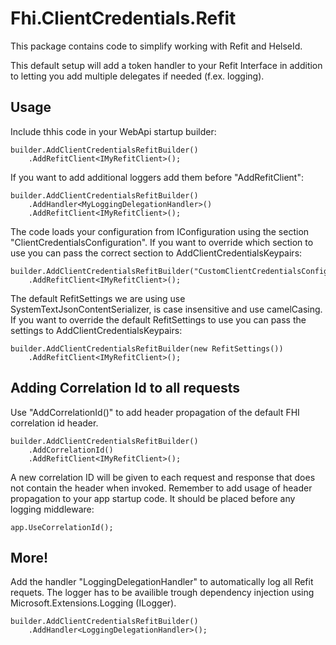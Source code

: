 ﻿# Fhi.ClientCredentials.Refit

This package contains code to simplify working with Refit and HelseId. 

This default setup will add a token handler to your Refit Interface in addition to letting you add multiple delegates if needed (f.ex. logging).

## Usage

Include thhis code in your WebApi startup builder:

```
builder.AddClientCredentialsRefitBuilder()
    .AddRefitClient<IMyRefitClient>();
```

If you want to add additional loggers add them before "AddRefitClient": 

```
builder.AddClientCredentialsRefitBuilder()
    .AddHandler<MyLoggingDelegationHandler>()
    .AddRefitClient<IMyRefitClient>();
```
The code loads your configuration from IConfiguration using the section "ClientCredentialsConfiguration".
If you want to override which section to use you can pass the correct section to AddClientCredentialsKeypairs:

```
builder.AddClientCredentialsRefitBuilder("CustomClientCredentialsConfiguration")
    .AddRefitClient<IMyRefitClient>();
```

The default RefitSettings we are using use SystemTextJsonContentSerializer, is case insensitive and use camelCasing.
If you want to override the default RefitSettings to use you can pass the settings to AddClientCredentialsKeypairs:

```
builder.AddClientCredentialsRefitBuilder(new RefitSettings())
    .AddRefitClient<IMyRefitClient>();
```

## Adding Correlation Id to all requests

Use "AddCorrelationId()" to add header propagation of the default FHI correlation id header. 

```
builder.AddClientCredentialsRefitBuilder()
    .AddCorrelationId()
    .AddRefitClient<IMyRefitClient>();
```

A new correlation ID will be given to each request and response that does not contain the header when invoked.
Remember to add usage of header propagation to your app startup code. It should be placed before any logging middleware:

```
app.UseCorrelationId();
```

## More!

Add the handler "LoggingDelegationHandler" to automatically log all Refit requets. The logger has to be availible trough dependency injection using Microsoft.Extensions.Logging (ILogger).

```
builder.AddClientCredentialsRefitBuilder()
    .AddHandler<LoggingDelegationHandler>();
```